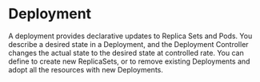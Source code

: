 # Deployment

A deployment provides declarative updates to Replica Sets and Pods. You describe a desired state in a Deployment, and the Deployment Controller changes the actual state to the desired state at controlled rate. You can define to create new ReplicaSets, or to remove existing Deployments and adopt all the resources with new Deployments.
